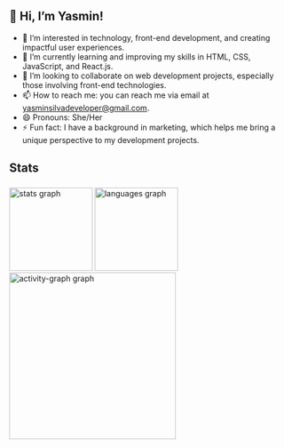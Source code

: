 <h2 align="left">👋 Hi, I’m Yasmin!</h2>

- 👀 I’m interested in technology, front-end development, and creating impactful user experiences.
- 🌱 I’m currently learning and improving my skills in HTML, CSS, JavaScript, and React.js.
- 💞️ I’m looking to collaborate on web development projects, especially those involving front-end technologies.
- 📫 How to reach me: you can reach me via email at yasminsilvadeveloper@gmail.com.
- 😄 Pronouns: She/Her
- ⚡ Fun fact: I have a background in marketing, which helps me bring a unique perspective to my development projects.

<h2 align="left">Stats</h2>

###

<div align="left">
  <img src="https://github-readme-stats.vercel.app/api?username=yasminsilva1&hide_title=false&hide_rank=false&show_icons=true&include_all_commits=true&count_private=true&disable_animations=false&theme=merko&locale=en&hide_border=false&order=1" height="150" alt="stats graph"  />
  <img src="https://github-readme-stats.vercel.app/api/top-langs?username=yasminsilva1&locale=en&hide_title=false&layout=compact&card_width=320&langs_count=5&theme=merko&hide_border=false&order=2" height="150" alt="languages graph"  />
  <img src="https://github-readme-activity-graph.vercel.app/graph?username=yasminsilva1&radius=16&theme=merko&area=true&order=5" height="300" alt="activity-graph graph"  />
</div>

###

<!---
yasminsilva1/yasminsilva1 is a ✨ special ✨ repository because its `README.md` (this file) appears on your GitHub profile.
You can click the Preview link to take a look at your changes.
--->
